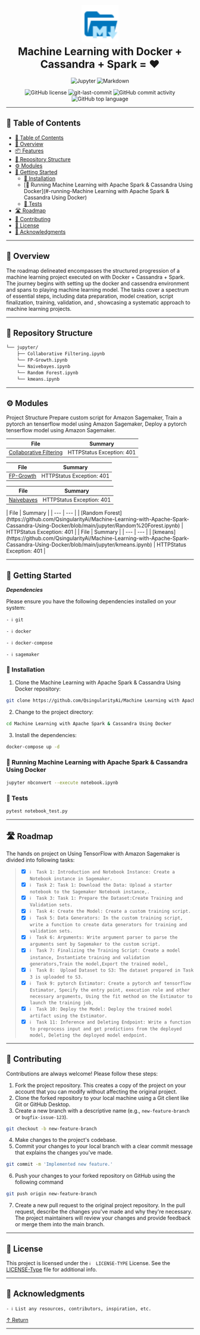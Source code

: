 <div align="center">
<h1 align="center">
<img src="https://raw.githubusercontent.com/PKief/vscode-material-icon-theme/ec559a9f6bfd399b82bb44393651661b08aaf7ba/icons/folder-markdown-open.svg" width="100" />
<br>Machine Learning with Docker + Cassandra + Spark = ❤️ </h1>


<p align="center">
<img src="https://img.shields.io/badge/Jupyter-F37626.svg?style&logo=Jupyter&logoColor=white" alt="Jupyter" />
<img src="https://img.shields.io/badge/Markdown-000000.svg?style&logo=Markdown&logoColor=white" alt="Markdown" />
</p>
<img src="https://img.shields.io/github/license/QsingularityAi/AWS-Project?style&color=5D6D7E" alt="GitHub license" />
<img src="https://img.shields.io/github/last-commit/QsingularityAi/AWS-Project?style&color=5D6D7E" alt="git-last-commit" />
<img src="https://img.shields.io/github/commit-activity/m/QsingularityAi/AWS-Project?style&color=5D6D7E" alt="GitHub commit activity" />
<img src="https://img.shields.io/github/languages/top/QsingularityAi/AWS-Project?style&color=5D6D7E" alt="GitHub top language" />
</div>

---

## 📖 Table of Contents
- [📖 Table of Contents](#-table-of-contents)
- [📍 Overview](#-overview)
- [📦 Features](#-features)
- [📂 Repository Structure](#-repository-structure)
- [⚙️ Modules](#modules)
- [🚀 Getting Started](#-getting-started)
    - [🔧 Installation](#-installation)
    - [🤖 Running Machine Learning with Apache Spark & Cassandra Using Docker](#-running-Machine Learning with Apache Spark & Cassandra Using Docker)
    - [🧪 Tests](#-tests)
- [🛣 Roadmap](#-roadmap)
- [🤝 Contributing](#-contributing)
- [📄 License](#-license)
- [👏 Acknowledgments](#-acknowledgments)

---


## 📍 Overview

The roadmap delineated encompasses the structured progression of a machine learning project executed on with Docker + Cassandra + Spark. The journey begins with setting up the docker and cassendra environment and spans to playing  machine learning model. 
The tasks cover a spectrum of essential steps, including data preparation, model creation, script finalization, training, validation, and , showcasing a systematic approach to machine learning projects.

---


## 📂 Repository Structure

```sh
└── jupyter/
    ├── Collaborative Filtering.ipynb 
    └── FP-Growth.ipynb
    └── Naivebayes.ipynb
    └── Random Forest.ipynb
    └── kmeans.ipynb
```



---

## ⚙️ Modules

Project Structure
Prepare custom script for Amazon Sagemaker,
Train a pytorch an tenserflow model using Amazon Sagemaker,
Deploy a pytorch tenserflow model using Amazon Sagemaker.



| File                                                                                                                   | Summary                   |
| ---                                                                                                                    | ---                       |
| [Collaborative Filtering](https://github.com/QsingularityAi/Machine-Learning-with-Apache-Spark-Cassandra-Using-Docker/blob/main/jupyter/Collaborative%20Filtering.ipynb) | HTTPStatus Exception: 401 |

</details>

| File                                                                                                                   | Summary                   |
| ---                                                                                                                    | ---                       |
| [FP-Growth](https://github.com/QsingularityAi/Machine-Learning-with-Apache-Spark-Cassandra-Using-Docker/blob/main/jupyter/FP-Growth.ipynb) | HTTPStatus Exception: 401 |

</details>

| File                                                                                                                   | Summary                   |
| ---                                                                                                                    | ---                       |
| [Naivebayes](https://github.com/QsingularityAi/Machine-Learning-with-Apache-Spark-Cassandra-Using-Docker/blob/main/jupyter/Naivebayes.ipynb) | HTTPStatus Exception: 401 |

</details>
| File                                                                                                                   | Summary                   |
| ---                                                                                                                    | ---                       |
| [Random Forest](https://github.com/QsingularityAi/Machine-Learning-with-Apache-Spark-Cassandra-Using-Docker/blob/main/jupyter/Random%20Forest.ipynb) | HTTPStatus Exception: 401 |

</details>
| File                                                                                                                   | Summary                   |
| ---                                                                                                                    | ---                       |
| [kmeans](https://github.com/QsingularityAi/Machine-Learning-with-Apache-Spark-Cassandra-Using-Docker/blob/main/jupyter/kmeans.ipynb) | HTTPStatus Exception: 401 |

</details>


---

## 🚀 Getting Started

***Dependencies***

Please ensure you have the following dependencies installed on your system:

`- ℹ️ git`

`- ℹ️ docker`

`- ℹ️ docker-compose`

`- ℹ️ sagemaker`

### 🔧 Installation

1. Clone the Machine Learning with Apache Spark & Cassandra Using Docker repository:
```sh
git clone https://github.com/QsingularityAi/Machine Learning with Apache Spark & Cassandra Using Docker
```

2. Change to the project directory:
```sh
cd Machine Learning with Apache Spark & Cassandra Using Docker
```

3. Install the dependencies:
```sh
docker-compose up -d
```

### 🤖 Running Machine Learning with Apache Spark & Cassandra Using Docker

```sh
jupyter nbconvert --execute notebook.ipynb
```

### 🧪 Tests
```sh
pytest notebook_test.py
```

---


## 🛣 Roadmap
The hands on project on Using TensorFlow with Amazon Sagemaker is divided into following tasks:

> - [X] `ℹ️  Task 1: Introduction and Notebook Instance: Create a Notebook instance in Sagemaker.`
> - [X] `ℹ️  Task 2: Task 1: Download the Data:
Upload a starter notebook to the Sagemaker Notebook instance,.`
> - [X] `ℹ️  Task 3: Task 1: Prepare the Dataset:Create Training and Validation sets.`
> - [X] `ℹ️  Task 4: Create the Model: Create a custom training script.`
> - [X] `ℹ️  Task 5: Data Generators: In the custom training script, write a function to create data generators for training and validation sets.`
> - [X] `ℹ️  Task 6: Arguments: Write argument parser to parse the arguments sent by Sagemaker to the custom script.`
> - [X] `ℹ️  Task 7: Finalizing the Training Script: Create a model instance, Instantiate training and validation generators,Train the model,Export the trained model,`
> - [X] `ℹ️  Task 8:  Upload Dataset to S3: The dataset prepared in Task 3 is uploaded to S3.`
> - [X] `ℹ️  Task 9: pytorch Estimator: Create a pytorch anf tensorflow Estimator, Specify the entry point, execution role and other necessary arguments,
Using the fit method on the Estimator to launch the training job,`
> - [X] `ℹ️  Task 10: Deploy the Model: Deploy the trained model artifact using the Estimator.`
> - [X] `ℹ️  Task 11: Inference and Deleting Endpoint: Write a function to preprocess input and get predictions from the deployed model,
Deleting the deployed model endpoint.`

---

## 🤝 Contributing

Contributions are always welcome! Please follow these steps:
1. Fork the project repository. This creates a copy of the project on your account that you can modify without affecting the original project.
2. Clone the forked repository to your local machine using a Git client like Git or GitHub Desktop.
3. Create a new branch with a descriptive name (e.g., `new-feature-branch` or `bugfix-issue-123`).
```sh
git checkout -b new-feature-branch
```
4. Make changes to the project's codebase.
5. Commit your changes to your local branch with a clear commit message that explains the changes you've made.
```sh
git commit -m 'Implemented new feature.'
```
6. Push your changes to your forked repository on GitHub using the following command
```sh
git push origin new-feature-branch
```
7. Create a new pull request to the original project repository. In the pull request, describe the changes you've made and why they're necessary.
The project maintainers will review your changes and provide feedback or merge them into the main branch.

---

## 📄 License

This project is licensed under the `ℹ️  LICENSE-TYPE` License. See the [LICENSE-Type](LICENSE) file for additional info.

---

## 👏 Acknowledgments

`- ℹ️ List any resources, contributors, inspiration, etc.`

[↑ Return](#Top)

---































